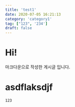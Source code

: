 ```yaml
---
title: 'test1'
date: 2020-07-05 16:21:13
category: 'category1'
tag: ["123", '234']
draft: false
---
```


    
# Hi!
    
마크다운으로 작성한 게시글 입니다.

# asdflaksdjf

``` 123 ```

